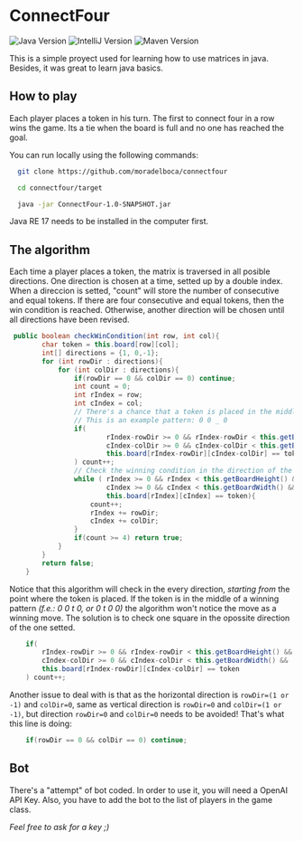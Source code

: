 # ConnectFour

![Java Version](https://img.shields.io/badge/Java-17.0.9-red)
![IntelliJ Version](https://img.shields.io/badge/IntelliJ_IDEA-2023.3-blue)
![Maven Version](https://img.shields.io/badge/Apache_Maven-3.9.6-violet)

This is a simple proyect used for learning how to use matrices in java.
Besides, it was great to learn java basics.

## How to play

Each player places a token in his turn. The first to connect four in a row wins the game.
Its a tie when the board is full and no one has reached the goal.

You can run locally using the following commands:

```bash
  git clone https://github.com/moradelboca/connectfour

  cd connectfour/target

  java -jar ConnectFour-1.0-SNAPSHOT.jar
```

Java RE 17 needs to be installed in the computer first.

## The algorithm

Each time a player places a token, the matrix is traversed in all posible directions. One direction is chosen at a time, setted up by a double index.
When a direccion is setted, "count" will store the number of consecutive and equal tokens. If there are four consecutive and equal tokens, then the win condition is reached. Otherwise, another direction will be chosen until all directions have been revised.

```java
 public boolean checkWinCondition(int row, int col){
        char token = this.board[row][col];
        int[] directions = {1, 0,-1};
        for (int rowDir : directions){
            for (int colDir : directions){
                if(rowDir == 0 && colDir == 0) continue;
                int count = 0;
                int rIndex = row;
                int cIndex = col;
                // There's a chance that a token is placed in the middle of a winning combination.
                // This is an example pattern: 0 0 _ 0
                if(
                        rIndex-rowDir >= 0 && rIndex-rowDir < this.getBoardHeight() &&
                        cIndex-colDir >= 0 && cIndex-colDir < this.getBoardWidth() &&
                        this.board[rIndex-rowDir][cIndex-colDir] == token
                ) count++;
                // Check the winning condition in the direction of the current direction.
                while ( rIndex >= 0 && rIndex < this.getBoardHeight() &&
                        cIndex >= 0 && cIndex < this.getBoardWidth() &&
                        this.board[rIndex][cIndex] == token){
                    count++;
                    rIndex += rowDir;
                    cIndex += colDir;
                }
                if(count >= 4) return true;
            }
        }
        return false;
    }
```

Notice that this algorithm will check in the every direction, *starting from* the point where the token is placed. 
If the token is in the middle of a winning pattern _(f.e.: 0 0 t 0, or 0 t 0 0)_ the algorithm won't notice the move as a winning move.
The solution is to check one square in the opossite direction of the one setted.

```java
    if(
        rIndex-rowDir >= 0 && rIndex-rowDir < this.getBoardHeight() &&
        cIndex-colDir >= 0 && cIndex-colDir < this.getBoardWidth() &&
        this.board[rIndex-rowDir][cIndex-colDir] == token
    ) count++;
```

Another issue to deal with is that as the horizontal direction is ```rowDir=(1 or -1)``` and ```colDir=0```, same as vertical direction is ```rowDir=0``` and ```colDir=(1 or -1)```, but direction ```rowDir=0``` and ```colDir=0``` needs to be avoided! That's what this line is doing:

```java
    if(rowDir == 0 && colDir == 0) continue;
```

## Bot

There's a "attempt" of bot coded. In order to use it, you will need a OpenAI API Key.
Also, you have to add the bot to the list of players in the game class. 

_Feel free to ask for a key ;)_
